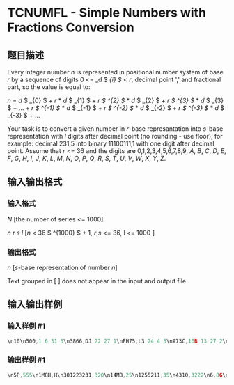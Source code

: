# TCNUMFL - Simple Numbers with Fractions Conversion

## 题目描述

Every integer number _n_ is represented in positional number system of base _r_ by a sequence of digits 0 <= _d $ _{i} $_ < _r_, decimal point ',' and fractional part, so the value is equal to:

_n_ = _d_ $ _{0} $ + _r_ \* _d_ $ _{1} $ + _r $ ^{2} $_ \* _d_ $ _{2} $ + _r $ ^{3} $_ \* _d_ $ _{3} $ + ... + _r $ ^{-1} $_ \* _d_ $ _{-1} $ + _r $ ^{-2} $_ \* _d_ $ _{-2} $ + _r $ ^{-3} $_ \* _d_ $ _{-3} $ + ...

Your task is to convert a given number in _r_-base represantation into _s_-base representation with _l_ digits after decimal point (no rounding - use floor), for example: decimal 231,5 into binary 11100111,1 with one digit after decimal point. Assume that _r_ <= 36 and the digits are 0,1,2,3,4,5,6,7,8,9, _A_, _B_, _C_, _D_, _E_, _F_, _G_, _H_, _I_, _J_, _K_, _L_, _M_, _N_, _O_, _P_, _Q_, _R_, _S_, _T_, _U_, _V_, _W_, _X_, _Y_, _Z_.

## 输入输出格式

### 输入格式

_N_ \[the number of series <= 1000\]

_n r s l_ \[_n_ < 36 $ ^{1000} $ + 1, _r_,_s_ <= 36, l <= 1000 \]

### 输出格式

_n_ \[_s_-base representation of number _n_\]

Text grouped in \[ \] does not appear in the input and output file.

## 输入输出样例

### 输入样例 #1

```cpp
\n10\n500,1 6 31 3\n3866,DJ 22 27 1\nEH75,L3 24 4 3\nA73C,10B 13 27 2\n6C6J,E483 22 6 2\nJA,L 30 5 4\n6,5A 20 31 2\n1,C5 14 7 1\nHD,6K 26 9 2\n1001,011 2 10 3\n\n
```


### 输出样例 #1

```cpp
\n5P,555\n1M8H,H\n301223231,320\n14MB,25\n1255211,35\n4310,3222\n6,8G\n1,6\n555,23\n9,375
```


